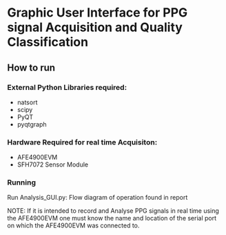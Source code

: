# Graphic User Interface for PPG signal Acquisition and Quality Classification

## How to run

### External Python Libraries required:

* natsort
* scipy
* PyQT
* pyqtgraph

### Hardware Required for real time Acquisiton:

* AFE4900EVM
* SFH7072 Sensor Module

### Running

Run Analysis_GUI.py: Flow diagram of operation found in report

NOTE: If it is intended to record and Analyse PPG signals in real time using the
AFE4900EVM one must know the name and location of the serial port on which the
AFE4900EVM was connected to.
